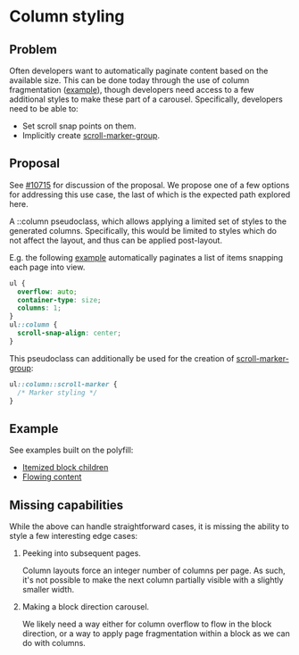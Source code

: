 # Column styling

## Problem

Often developers want to automatically paginate content based on the available size.
This can be done today through the use of column fragmentation ([example](https://jsbin.com/modewaj/edit?html,output)),
though developers need access to a few additional styles to make these part of a carousel.
Specifically, developers need to be able to:
* Set scroll snap points on them.
* Implicitly create [scroll-marker-group](../scroll-marker/).

## Proposal

See [#10715](https://github.com/w3c/csswg-drafts/issues/10715) for discussion of the proposal.
We propose one of a few options for addressing this use case, the last of which is the expected path explored here.

A ::column pseudoclass, which allows applying a limited set of styles to the generated columns.
Specifically, this would be limited to styles which do not affect the layout,
and thus can be applied post-layout.

E.g. the following [example](https://jsbin.com/defazup/edit?html,output) automatically paginates a list of items snapping each page into view.
```css
ul {
  overflow: auto;
  container-type: size;
  columns: 1;
}
ul::column {
  scroll-snap-align: center;
}
```

This pseudoclass can additionally be used for the creation of [scroll-marker-group](../scroll-marker/):
```css
ul::column::scroll-marker {
  /* Marker styling */
}
```

## Example

See examples built on the polyfill:
* [Itemized block children](https://flackr.github.io/carousel/examples/fragmentation/)
* [Flowing content](https://flackr.github.io/carousel/examples/fragmentation/flowing/)

## Missing capabilities

While the above can handle straightforward cases, it is missing the ability to style a few interesting edge cases:

1. Peeking into subsequent pages.

   Column layouts force an integer number of columns per page.
   As such, it's not possible to make the next column partially visible with a slightly smaller width.

2. Making a block direction carousel.

   We likely need a way either for column overflow to flow in the block direction,
   or a way to apply page fragmentation within a block as we can do with columns.

